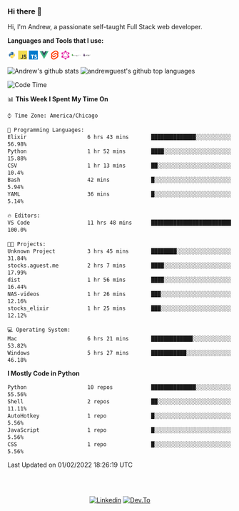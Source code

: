 ### Hi there 👋

Hi, I'm Andrew, a passionate self-taught Full Stack web developer.

**Languages and Tools that I use:**  

<code><img height="20" src="https://raw.githubusercontent.com/github/explore/80688e429a7d4ef2fca1e82350fe8e3517d3494d/topics/python/python.png"></code>
<code><img height="20" src="https://raw.githubusercontent.com/github/explore/80688e429a7d4ef2fca1e82350fe8e3517d3494d/topics/javascript/javascript.png"></code>
<code><img height="20" src="https://raw.githubusercontent.com/github/explore/80688e429a7d4ef2fca1e82350fe8e3517d3494d/topics/typescript/typescript.png"></code>
<code><img height="20" src="https://raw.githubusercontent.com/github/explore/80688e429a7d4ef2fca1e82350fe8e3517d3494d/topics/vue/vue.png"></code>
<code><img height="20" src="https://raw.githubusercontent.com/github/explore/42198dc9113595ddd22cc12771bb719c8cf08b67/topics/svelte/svelte.png"></code>
<code><img height="20" src="https://raw.githubusercontent.com/github/explore/5c058a388828bb5fde0bcafd4bc867b5bb3f26f3/topics/graphql/graphql.png"></code>
<code><img height="20" src="https://raw.githubusercontent.com/github/explore/80688e429a7d4ef2fca1e82350fe8e3517d3494d/topics/mongodb/mongodb.png"></code>
<code><img height="20" src="https://raw.githubusercontent.com/github/explore/d106aa3f6fa091ab80ab5c8cf0d931baff3caaea/topics/elixir/elixir.png"></code>

![Andrew's github stats](https://github-readme-stats.vercel.app/api?username=andrewguest&show_icons=true&theme=vue-dark&count_private=true)
<img height="180em" src="https://github-readme-stats.vercel.app/api/top-langs/?username=andrewguest&theme=vue-dark&layout=compact" alt="andrewguest's github top languages" />

<!--START_SECTION:waka-->
![Code Time](http://img.shields.io/badge/Code%20Time-960%20hrs%2011%20mins-blue)

📊 **This Week I Spent My Time On** 

```text
⌚︎ Time Zone: America/Chicago

💬 Programming Languages: 
Elixir                   6 hrs 43 mins       ██████████████░░░░░░░░░░░   56.98% 
Python                   1 hr 52 mins        ████░░░░░░░░░░░░░░░░░░░░░   15.88% 
CSV                      1 hr 13 mins        ██░░░░░░░░░░░░░░░░░░░░░░░   10.4% 
Bash                     42 mins             █░░░░░░░░░░░░░░░░░░░░░░░░   5.94% 
YAML                     36 mins             █░░░░░░░░░░░░░░░░░░░░░░░░   5.14%

🔥 Editors: 
VS Code                  11 hrs 48 mins      █████████████████████████   100.0%

🐱‍💻 Projects: 
Unknown Project          3 hrs 45 mins       ████████░░░░░░░░░░░░░░░░░   31.84% 
stocks.aguest.me         2 hrs 7 mins        ████░░░░░░░░░░░░░░░░░░░░░   17.99% 
dist                     1 hr 56 mins        ████░░░░░░░░░░░░░░░░░░░░░   16.44% 
NAS-videos               1 hr 26 mins        ███░░░░░░░░░░░░░░░░░░░░░░   12.16% 
stocks_elixir            1 hr 25 mins        ███░░░░░░░░░░░░░░░░░░░░░░   12.12%

💻 Operating System: 
Mac                      6 hrs 21 mins       █████████████░░░░░░░░░░░░   53.82% 
Windows                  5 hrs 27 mins       ███████████░░░░░░░░░░░░░░   46.18%

```

**I Mostly Code in Python** 

```text
Python                   10 repos            ██████████████░░░░░░░░░░░   55.56% 
Shell                    2 repos             ██░░░░░░░░░░░░░░░░░░░░░░░   11.11% 
AutoHotkey               1 repo              █░░░░░░░░░░░░░░░░░░░░░░░░   5.56% 
JavaScript               1 repo              █░░░░░░░░░░░░░░░░░░░░░░░░   5.56% 
CSS                      1 repo              █░░░░░░░░░░░░░░░░░░░░░░░░   5.56%

```



 Last Updated on 01/02/2022 18:26:19 UTC
<!--END_SECTION:waka-->

<br><br>
<p align="center">
   <a href="https://www.linkedin.com/in/andrew-guest-a891759a" target="_blank"><img src="https://img.shields.io/badge/LinkedIn-0077B5?style=for-the-badge&logo=linkedin&logoColor=white" alt="Linkedin"></a>
  <a href="https://dev.to/aguest" target="_blank"><img src="https://img.shields.io/badge/Dev.to-0A0A0A?style=for-the-badge&logo=dev%2Eto&logoColor=white" alt="Dev.To"></a>
</p>
